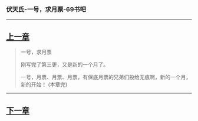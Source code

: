### 伏天氏-一号，求月票-69书吧

--------
[上一章](./c38ec60fb7eec75327d73d3b7047282d.md)
--------


>
>
>
>一号，求月票
>
>刚写完了第三更，又是新的一个月了。
>
>一号，月票、月票、月票，有保底月票的兄弟们投给无痕啊，新的一个月，新的开始！
>(本章完)
>
>

--------
[下一章](./8480de82e6c235c265956c9d21d5f06b.md)
--------
